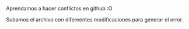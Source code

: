 Aprendamos a hacer conflictos en github :O

Subamos el archivo con difereentes modificaciones para generar el error.
